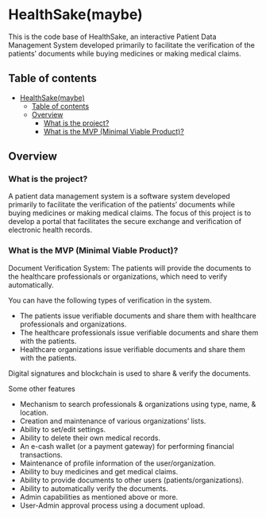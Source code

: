 # HealthSake(maybe)

This is the code base of HealthSake, an interactive Patient Data Management System
developed primarily to facilitate the verification of the patients’ documents while buying medicines or making medical claims.

## Table of contents

- [HealthSake(maybe)](#healthsakemaybe)
  - [Table of contents](#table-of-contents)
  - [Overview](#overview)
    - [What is the project?](#what-is-the-project)
    - [What is the MVP (Minimal Viable Product)?](#what-is-the-mvp-minimal-viable-product)

## Overview

### What is the project?

A patient data management system is a software system developed primarily to facilitate the verification of the patients’ documents while buying medicines or making medical claims. The focus of this project is to develop a portal that facilitates the secure exchange and verification of electronic health records.

### What is the MVP (Minimal Viable Product)?

Document Verification System: The patients will provide the documents to the healthcare professionals or organizations, which need to verify automatically.

You can have the following types of verification in the system.

-   The patients issue verifiable documents and share them with healthcare professionals and organizations.
-   The healthcare professionals issue verifiable documents and share them with the patients.
-   Healthcare organizations issue verifiable documents and share them with the patients.

Digital signatures and blockchain is used to share & verify the documents.

Some other features

-   Mechanism to search professionals & organizations using type, name, & location.
-   Creation and maintenance of various organizations’ lists.
-   Ability to set/edit settings.
-   Ability to delete their own medical records.
-   An e-cash wallet (or a payment gateway) for performing financial transactions.
-   Maintenance of profile information of the user/organization.
-   Ability to buy medicines and get medical claims.
-   Ability to provide documents to other users (patients/organizations).
-   Ability to automatically verify the documents.
-   Admin capabilities as mentioned above or more.
-   User-Admin approval process using a document upload.
